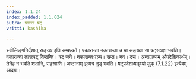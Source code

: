```yaml
---
index: 1.1.24
index_padded: 1.1.024
sutra: ष्णान्ता षट्
vritti: kashika

---
```

स्त्रीलिङ्गनिर्देशात् सङ्ख्य इति सम्बध्यते। षकारान्ता नकारान्ता च या सङ्ख्या सा षट्सञ्ज्ञा भवति। षकारान्ता तावत्षट् तिष्ठन्ति। षट् प्श्ये। नकारान्तःपञ्च। सप्त। नव। दस। अन्तग्रहणम् औपदेशिकार्थम्। तेनैह न भवति शतानि, सहस्राणि। अष्टानाम् इत्यत्र नुड् भवति। षट्प्रदेशाःषड्भ्यो लुक् (7.1.22) इत्येवम् आदयः।